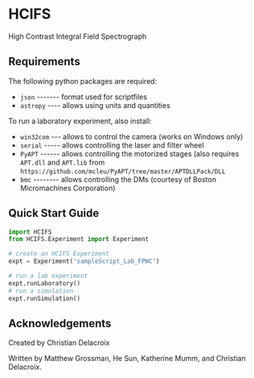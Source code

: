 # HCIFS
High Contrast Integral Field Spectrograph

Requirements
-------------------------------
The following python packages are required:
* ``json`` ------- format used for scriptfiles
* ``astropy`` ---- allows using units and quantities

To run a laboratory experiment, also install:
* ``win32com`` --- allows to control the camera (works on Windows only)
* ``serial`` ----- allows controlling the laser and filter wheel
* ``PyAPT`` ------ allows controlling the motorized stages (also requires ``APT.dll`` and ``APT.lib`` from ``https://github.com/mcleu/PyAPT/tree/master/APTDLLPack/DLL``
* ``bmc`` -------- allows controlling the DMs (courtesy of Boston Micromachines Corporation)

Quick Start Guide
-------------------------------

```python
import HCIFS
from HCIFS.Experiment import Experiment

# create an HCIFS Experiment 
expt = Experiment('sampleScript_Lab_FPWC')

# run a lab experiment
expt.runLaboratory()
# run a simulation
expt.runSimulation()
```

Acknowledgements
-------------------------------
Created by Christian Delacroix

Written by Matthew Grossman, He Sun, Katherine Mumm, and Christian Delacroix.

